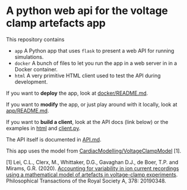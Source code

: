 # A python web api for the voltage clamp artefacts app

This repository contains

- `app` A Python app that uses `flask` to present a web API for running simulations.
- `docker` A bunch of files to let you run the app in a web server in in a Docker container.
- `html` A very primitive HTML client used to test the API during development.

If you want to **deploy** the app, look at [docker/README.md](./docker/README.md).

If you want to **modify** the app, or just play around with it locally, look at [app/README.md](./app/README.md).

If you want to **build a client**, look at the API docs (link below) or the examples in [html](./html) and [client.py](./app/client.py).

The API itself is documented in [API.md](./API.md).

This app uses the model from [CardiacModelling/VoltageClampModel](https://github.com/CardiacModelling/VoltageClampModel) [1].

[1] Lei, C.L., Clerx, M., Whittaker, D.G., Gavaghan D.J., de Boer, T.P. and Mirams, G.R.
(2020).
[Accounting for variability in ion current recordings using a mathematical model of artefacts in voltage-clamp experiments](https://doi.org/10.1098/rsta.2019.0348).
Philosophical Transactions of the Royal Society A, 378: 20190348.
